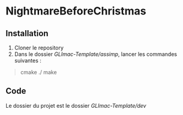 # NightmareBeforeChristmas

## Installation

1. Cloner le repository
2. Dans le dossier *GLImac-Template/assimp*, lancer les commandes suivantes :
> cmake ./
> make

## Code

Le dossier du projet est le dossier *GLImac-Template/dev*